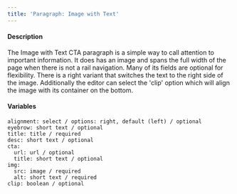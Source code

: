 ```yaml
---
title: 'Paragraph: Image with Text'
---
```

#### Description
The Image with Text CTA paragraph is a simple way to call attention to important information. It does has an image and spans the full width of the page when there is not a rail navigation. Many of its fields are optional for flexibility. There is a right variant that switches the text to the right side of the image. Additionally the editor can select the 'clip' option which will align the image with its container on the bottom.

#### Variables
~~~
alignment: select / options: right, default (left) / optional
eyebrow: short text / optional
title: title / required
desc: short text / optional
cta: 
  url: url / optional
  title: short text / optional
img:
  src: image / required
  alt: short text / required
clip: boolean / optional
~~~
